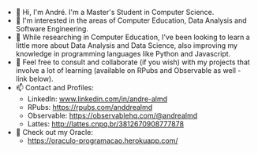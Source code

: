 - 👋 Hi, I'm André. I'm a Master's Student in Computer Science.
- 👀 I'm interested in the areas of Computer Education, Data Analysis and Software Engineering. 
- 🌱 While researching in Computer Education, I've been looking to learn a little more about Data Analysis and Data Science, also improving my knowledge in programming languages like Python and Javascript.
- 💬 Feel free to consult and collaborate (if you wish) with my projects that involve a lot of learning (available on RPubs and Observable as well - link below).
- 📫 Contact and Profiles:
  - LinkedIn: www.linkedin.com/in/andre-almd
  - RPubs: https://rpubs.com/anddrealmd
  - Observable: https://observablehq.com/@andrealmd
  - Lattes: http://lattes.cnpq.br/3812670908777878
- 🚧 Check out my Oracle:
  - https://oraculo-programacao.herokuapp.com/


<!---
almdanddre/almdanddre is a ✨ special ✨ repository because its `README.md` (this file) appears on your GitHub profile.
You can click the Preview link to take a look at your changes.
--->
